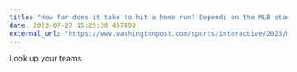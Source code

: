 ```yaml
---
title: "How far does it take to hit a home run? Depends on the MLB stadium."
date: 2023-07-27 15:25:38.457000
external_url: "https://www.washingtonpost.com/sports/interactive/2023/mlb-field-dimensions/"
---
```


Look up your teams